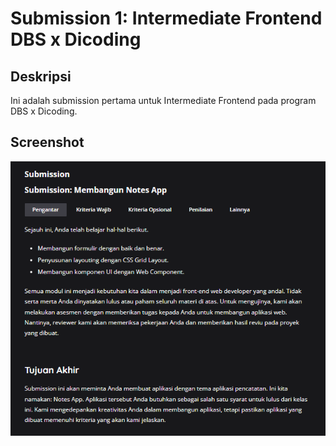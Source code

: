 # Submission 1: Intermediate Frontend DBS x Dicoding

## Deskripsi
Ini adalah submission pertama untuk Intermediate Frontend pada program DBS x Dicoding.

## Screenshot
![Screenshot](src/img/Cuplikan%20layar%202024-07-20%20030040.png)
